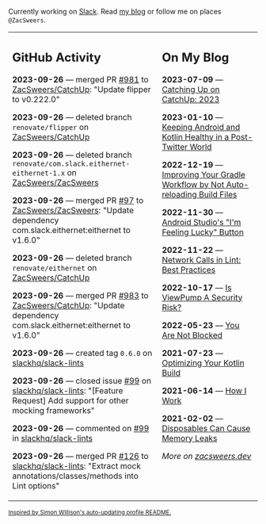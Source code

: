 Currently working on [Slack](https://slack.com/). Read [my blog](https://zacsweers.dev/) or follow me on places `@ZacSweers`.

<table><tr><td valign="top" width="60%">

## GitHub Activity
<!-- githubActivity starts -->
**2023-09-26** — merged PR [#981](https://github.com/ZacSweers/CatchUp/pull/981) to [ZacSweers/CatchUp](https://github.com/ZacSweers/CatchUp): "Update flipper to v0.222.0"

**2023-09-26** — deleted branch `renovate/flipper` on [ZacSweers/CatchUp](https://github.com/ZacSweers/CatchUp)

**2023-09-26** — deleted branch `renovate/com.slack.eithernet-eithernet-1.x` on [ZacSweers/ZacSweers](https://github.com/ZacSweers/ZacSweers)

**2023-09-26** — merged PR [#97](https://github.com/ZacSweers/ZacSweers/pull/97) to [ZacSweers/ZacSweers](https://github.com/ZacSweers/ZacSweers): "Update dependency com.slack.eithernet:eithernet to v1.6.0"

**2023-09-26** — deleted branch `renovate/eithernet` on [ZacSweers/CatchUp](https://github.com/ZacSweers/CatchUp)

**2023-09-26** — merged PR [#983](https://github.com/ZacSweers/CatchUp/pull/983) to [ZacSweers/CatchUp](https://github.com/ZacSweers/CatchUp): "Update dependency com.slack.eithernet:eithernet to v1.6.0"

**2023-09-26** — created tag `0.6.0` on [slackhq/slack-lints](https://github.com/slackhq/slack-lints)

**2023-09-26** — closed issue [#99](https://github.com/slackhq/slack-lints/issues/99) on [slackhq/slack-lints](https://github.com/slackhq/slack-lints): "[Feature Request] Add support for other mocking frameworks"

**2023-09-26** — commented on [#99](https://github.com/slackhq/slack-lints/issues/99#issuecomment-1736263055) in [slackhq/slack-lints](https://github.com/slackhq/slack-lints)

**2023-09-26** — merged PR [#126](https://github.com/slackhq/slack-lints/pull/126) to [slackhq/slack-lints](https://github.com/slackhq/slack-lints): "Extract mock annotations/classes/methods into Lint options"
<!-- githubActivity ends -->
</td><td valign="top" width="40%">

## On My Blog
<!-- blog starts -->
**2023-07-09** — [Catching Up on CatchUp: 2023](https://www.zacsweers.dev/catching-up-on-catchup-2023/)

**2023-01-10** — [Keeping Android and Kotlin Healthy in a Post-Twitter World](https://www.zacsweers.dev/keeping-android-healthy/)

**2022-12-19** — [Improving Your Gradle Workflow by Not Auto-reloading Build Files](https://www.zacsweers.dev/improving-your-workflow-by-not-auto-reloading-build-files/)

**2022-11-30** — [Android Studio's "I'm Feeling Lucky" Button](https://www.zacsweers.dev/android-studios-im-feeling-lucky-button/)

**2022-11-22** — [Network Calls in Lint: Best Practices](https://www.zacsweers.dev/network-calls-in-lint-best-practices/)

**2022-10-17** — [Is ViewPump A Security Risk?](https://www.zacsweers.dev/is-viewpump-a-security-risk/)

**2022-05-23** — [You Are Not Blocked](https://www.zacsweers.dev/you-are-not-blocked/)

**2021-07-23** — [Optimizing Your Kotlin Build](https://www.zacsweers.dev/optimizing-your-kotlin-build/)

**2021-06-14** — [How I Work](https://www.zacsweers.dev/how-i-work/)

**2021-02-02** — [Disposables Can Cause Memory Leaks](https://www.zacsweers.dev/disposables-can-cause-memory-leaks/)
<!-- blog ends -->
_More on [zacsweers.dev](https://zacsweers.dev/)_
</td></tr></table>

<sub><a href="https://simonwillison.net/2020/Jul/10/self-updating-profile-readme/">Inspired by Simon Willison's auto-updating profile README.</a></sub>